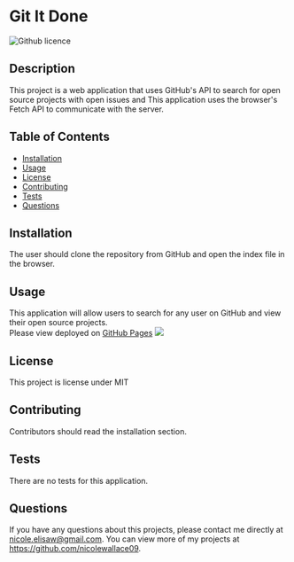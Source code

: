 # Git It Done
![Github licence](http://img.shields.io/badge/license-MIT-blue.svg)

## Description
This project is a web application that uses GitHub's API to search for open source projects with open issues and This application uses the browser's Fetch API to communicate with the server. 

## Table of Contents
* [Installation](#installation)
* [Usage](#usage)
* [License](#license)
* [Contributing](#contribunting)
* [Tests](#tests)
* [Questions](#questions)

## Installation 
The user should clone the repository from GitHub and open the index file in the browser.

## Usage 
This application will allow users to search for any user on GitHub and view their open source projects.<br>
Please view deployed on [GitHub Pages](https://nicolewallace09.github.io/git-it-done/)
<img src="assets/images/screenshot.png"><br>

## License 
This project is license under MIT

## Contributing 
Contributors should read the installation section. 

## Tests
There are no tests for this application. 

## Questions
If you have any questions about this projects, please contact me directly at nicole.elisaw@gmail.com. You can view more of my projects at https://github.com/nicolewallace09.